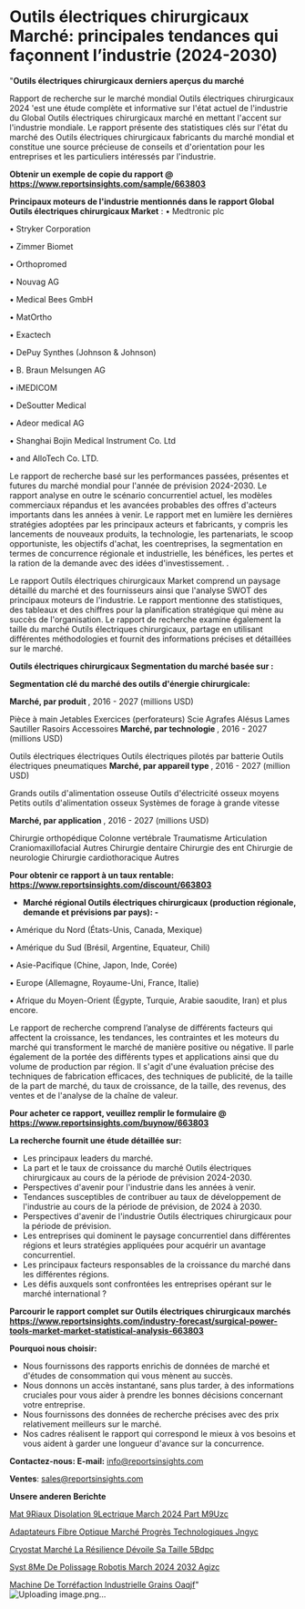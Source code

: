 # Outils électriques chirurgicaux Marché: principales tendances qui façonnent l’industrie (2024-2030)

"<strong>Outils électriques chirurgicaux derniers aperçus du marché</strong>

Rapport de recherche sur le marché mondial Outils électriques chirurgicaux 2024 'est une étude complète et informative sur l'état actuel de l'industrie du Global Outils électriques chirurgicaux marché en mettant l'accent sur l'industrie mondiale. Le rapport présente des statistiques clés sur l'état du marché des Outils électriques chirurgicaux fabricants du marché mondial et constitue une source précieuse de conseils et d'orientation pour les entreprises et les particuliers intéressés par l'industrie.

<strong>Obtenir un exemple de copie du rapport @ <a href=https://www.reportsinsights.com/sample/663803>https://www.reportsinsights.com/sample/663803</a></strong>

<strong>Principaux moteurs de l'industrie mentionnés dans le rapport Global Outils électriques chirurgicaux Market</strong> :
• Medtronic plc

• Stryker Corporation

• Zimmer Biomet

• Orthopromed

• Nouvag AG

• Medical Bees GmbH

• MatOrtho

• Exactech

• DePuy Synthes (Johnson & Johnson)

• B. Braun Melsungen AG

• iMEDICOM

• DeSoutter Medical

• Adeor medical AG

• Shanghai Bojin Medical Instrument Co. Ltd

• and AlloTech Co. LTD.

Le rapport de recherche basé sur les performances passées, présentes et futures du marché mondial pour l'année de prévision 2024-2030. Le rapport analyse en outre le scénario concurrentiel actuel, les modèles commerciaux répandus et les avancées probables des offres d'acteurs importants dans les années à venir. Le rapport met en lumière les dernières stratégies adoptées par les principaux acteurs et fabricants, y compris les lancements de nouveaux produits, la technologie, les partenariats, le scoop opportuniste, les objectifs d'achat, les coentreprises, la segmentation en termes de concurrence régionale et industrielle, les bénéfices, les pertes et la ration de la demande avec des idées d'investissement. .

Le rapport Outils électriques chirurgicaux Market comprend un paysage détaillé du marché et des fournisseurs ainsi que l'analyse SWOT des principaux moteurs de l'industrie. Le rapport mentionne des statistiques, des tableaux et des chiffres pour la planification stratégique qui mène au succès de l'organisation. Le rapport de recherche examine également la taille du marché Outils électriques chirurgicaux, partage en utilisant différentes méthodologies et fournit des informations précises et détaillées sur le marché.

<strong>Outils électriques chirurgicaux Segmentation du marché basée sur :</strong>

<strong> Segmentation clé du marché des outils d'énergie chirurgicale: </strong>

<strong> Marché, par produit </strong>, 2016 - 2027 (millions USD)

Pièce à main
Jetables
Exercices (perforateurs)
Scie
Agrafes
Alésus
Lames
Sautiller
Rasoirs
Accessoires
<strong> Marché, par technologie </strong>, 2016 - 2027 (millions USD)

Outils électriques électriques
Outils électriques pilotés par batterie
Outils électriques pneumatiques
<strong> <strong> Marché, par appareil </strong> type </strong>, 2016 - 2027 (million USD)

Grands outils d'alimentation osseuse
Outils d'électricité osseux moyens
Petits outils d'alimentation osseux
Systèmes de forage à grande vitesse

<strong> Marché, par application </strong>, 2016 - 2027 (millions USD)

Chirurgie orthopédique
Colonne vertébrale
Traumatisme
Articulation
Craniomaxillofacial
Autres
Chirurgie dentaire
Chirurgie des ent
Chirurgie de neurologie
Chirurgie cardiothoracique
Autres

<strong>Pour obtenir ce rapport à un taux rentable: <a href=https://www.reportsinsights.com/discount/663803>https://www.reportsinsights.com/discount/663803</a></strong>
<ul>
  <li><strong>Marché régional Outils électriques chirurgicaux (production régionale, demande et prévisions par pays): -</strong></li>
</ul>
• Amérique du Nord (États-Unis, Canada, Mexique)

• Amérique du Sud (Brésil, Argentine, Equateur, Chili)

• Asie-Pacifique (Chine, Japon, Inde, Corée)

• Europe (Allemagne, Royaume-Uni, France, Italie)

• Afrique du Moyen-Orient (Égypte, Turquie, Arabie saoudite, Iran) et plus encore.

Le rapport de recherche comprend l’analyse de différents facteurs qui affectent la croissance, les tendances, les contraintes et les moteurs du marché qui transforment le marché de manière positive ou négative. Il parle également de la portée des différents types et applications ainsi que du volume de production par région. Il s'agit d'une évaluation précise des techniques de fabrication efficaces, des techniques de publicité, de la taille de la part de marché, du taux de croissance, de la taille, des revenus, des ventes et de l'analyse de la chaîne de valeur.

<strong>Pour acheter ce rapport, veuillez remplir le formulaire @   <a href=https://www.reportsinsights.com/buynow/663803>https://www.reportsinsights.com/buynow/663803</a></strong>

<strong>La recherche fournit une étude détaillée sur:</strong>
<ul>
  <li>Les principaux leaders du marché.</li>
  <li>La part et le taux de croissance du marché Outils électriques chirurgicaux au cours de la période de prévision 2024-2030.</li>
  <li>Perspectives d'avenir pour l'industrie dans les années à venir.</li>
  <li>Tendances susceptibles de contribuer au taux de développement de l'industrie au cours de la période de prévision, de 2024 à 2030.</li>
  <li>Perspectives d'avenir de l'industrie Outils électriques chirurgicaux pour la période de prévision.</li>
  <li>Les entreprises qui dominent le paysage concurrentiel dans différentes régions et leurs stratégies appliquées pour acquérir un avantage concurrentiel.</li>
  <li>Les principaux facteurs responsables de la croissance du marché dans les différentes régions.</li>
  <li>Les défis auxquels sont confrontées les entreprises opérant sur le marché international ?</li>
</ul>

<strong>Parcourir le rapport complet sur Outils électriques chirurgicaux marchés <a href=https://www.reportsinsights.com/industry-forecast/surgical-power-tools-market-market-statistical-analysis-663803>https://www.reportsinsights.com/industry-forecast/surgical-power-tools-market-market-statistical-analysis-663803</a></strong>

<strong>Pourquoi nous choisir:</strong>
<ul>
  <li>Nous fournissons des rapports enrichis de données de marché et d'études de consommation qui vous mènent au succès.</li>
  <li>Nous donnons un accès instantané, sans plus tarder, à des informations cruciales pour vous aider à prendre les bonnes décisions concernant votre entreprise.</li>
  <li>Nous fournissons des données de recherche précises avec des prix relativement meilleurs sur le marché.</li>
  <li>Nos cadres réalisent le rapport qui correspond le mieux à vos besoins et vous aident à garder une longueur d'avance sur la concurrence.</li>
</ul>
<strong>Contactez-nous:
</strong><strong>E-mail:</strong> <a href=mailto:info@reportsinsights.com>info@reportsinsights.com</a>

<strong>Ventes</strong>: <a href=mailto:sales@reportsinsights.com>sales@reportsinsights.com</a>

<strong>Unsere anderen Berichte</strong>

<a href=https://www.linkedin.com/pulse/mat%C3%A9riaux-disolation-%C3%A9lectrique-march%C3%A9-2024-part-m9uzc/>Mat 9Riaux Disolation  9Lectrique March 2024 Part M9Uzc</a>

<a href=https://www.linkedin.com/pulse/adaptateurs-fibre-optique-marché-progrès-technologiques-jngyc/>Adaptateurs Fibre Optique Marché Progrès Technologiques Jngyc</a>

<a href=https://www.linkedin.com/pulse/cryostat-marché-la-résilience-dévoile-sa-taille-5bdpc/>Cryostat Marché La Résilience Dévoile Sa Taille 5Bdpc</a>

<a href=https://www.linkedin.com/pulse/syst%C3%A8me-de-polissage-robotis%C3%A9-march%C3%A9-2024-2032-agizc/>Syst 8Me De Polissage Robotis March 2024 2032 Agizc</a>

<a href=https://www.linkedin.com/pulse/machine-de-torréfaction-industrielle-grains-oaqjf/>Machine De Torréfaction Industrielle Grains Oaqjf</a>"
![Uploading image.png…]()
